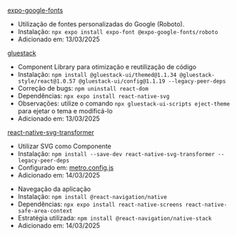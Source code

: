 [expo-google-fonts](https://docs.expo.dev/develop/user-interface/fonts/)
- Utilização de fontes personalizadas do Google (Roboto).
- Instalação: ```npx expo install expo-font @expo-google-fonts/roboto``` 
- Adicionado em: 13/03/2025

[gluestack](https://gluestack.io)
- Component Library para otimização e reutilização de código
- Instalação: ```npm install @gluestack-ui/themed@1.1.34 @gluestack-style/react@1.0.57 @gluestack-ui/config@1.1.19 --legacy-peer-deps```
- Correção de bugs: ```npm uninstall react-dom```
- Dependências: ```npx expo install react-native-svg```
- Observações: utilize o comando ```npx gluestack-ui-scripts eject-theme``` para ejetar o tema e modificá-lo
- Adicionado em: 13/03/2025

[react-native-svg-transformer](https://github.com/kristerkari/react-native-svg-transformer)
- Utilizar SVG como Componente
- Instalação: ```npm install --save-dev react-native-svg-transformer --legacy-peer-deps```
- Configurado em: [metro.config.js](./metro.config.js)
- Adicionado em: 14/03/2025

[]()
- Navegação da aplicação
- Instalação: ```npm install @react-navigation/native```
- Dependências: ```npx expo install react-native-screens react-native-safe-area-context```
- Estratégia utilizada: ```npm install @react-navigation/native-stack```
- Adicionado em: 14/03/2025